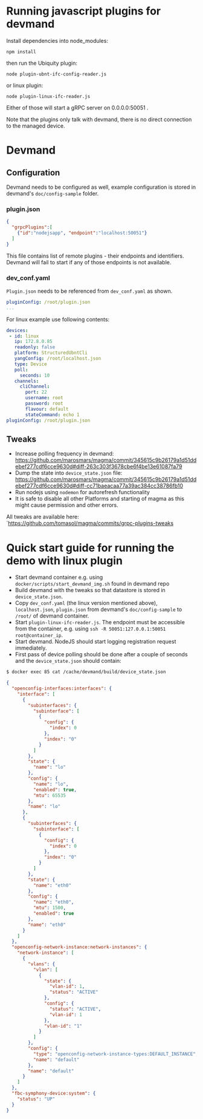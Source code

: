 # Running javascript plugins for devmand

Install dependencies into node_modules:
```
npm install
```
then run the Ubiquity plugin:
```
node plugin-ubnt-ifc-config-reader.js
```

or linux plugin:
```
node plugin-linux-ifc-reader.js
```

Either of those will start a gRPC server on 0.0.0.0:50051 .

Note that the plugins only talk with devmand, there is no direct connection to
the managed device.

# Devmand

## Configuration
Devmand needs to be configured as well, example configuration is stored in devmand's `doc/config-sample` folder.
### plugin.json
```json
{
  "grpcPlugins":[
    {"id":"nodejsapp", "endpoint":"localhost:50051"}
  ]
}
```
This file contains list of remote plugins - their endpoints and identifiers. Devmand
will fail to start if any of those endpoints is not available.

### dev_conf.yaml
`Plugin.json` needs to be referenced from `dev_conf.yaml` as shown.
```yml
pluginConfig: /root/plugin.json
...
```

For linux example use following contents:
```yml
devices:
 - id: linux
   ip: 172.8.0.85
   readonly: false
   platform: StructuredUbntCli
   yangConfig: /root/localhost.json
   type: Device
   poll:
     seconds: 10
   channels:
     cliChannel:
       port: 22
       username: root
       password: root
       flavour: default
       stateCommand: echo 1
pluginConfig: /root/plugin.json
```

## Tweaks
- Increase polling frequency in devmand:
 https://github.com/marosmars/magma/commit/345615c9b26179a1d51ddebef277cdf6cce9630d#diff-263c303f3678cbe6f4be13e61087fa79
- Dump the state into `device_state.json` file:
https://github.com/marosmars/magma/commit/345615c9b26179a1d51ddebef277cdf6cce9630d#diff-cc71baeacaa77a39ac384cc38786fb10
- Run nodejs using `nodemon` for autorefresh functionality
- It is safe to disable all other Platforms and starting of magma as this might cause permission and other errors.

All tweaks are available here: `https://github.com/tomasol/magma/commits/grpc-plugins-tweaks

# Quick start guide for running the demo with linux plugin
- Start devmand container e.g. using `docker/scripts/start_devmand_img.sh` found in devmand repo
- Build devmand with the tweaks so that datastore is stored in `device_state.json`.
- Copy `dev_conf.yaml` (the linux version mentioned above), `localhost.json`, `plugin.json`
from devmand's `doc/config-sample` to `/root/` of devmand container.
- Start `plugin-linux-ifc-reader.js`. The endpoint must be accessible from the container, e.g.
using `ssh -R 50051:127.0.0.1:50051 root@container_ip`.
- Start devmand. NodeJS should start logging registration request immediately.
- First pass of device polling should be done after a couple of seconds and the `device_state.json` should contain:
```sh
$ docker exec 85 cat /cache/devmand/build/device_state.json
```
```json
{
  "openconfig-interfaces:interfaces": {
    "interface": [
      {
        "subinterfaces": {
          "subinterface": [
            {
              "config": {
                "index": 0
              },
              "index": "0"
            }
          ]
        },
        "state": {
          "name": "lo"
        },
        "config": {
          "name": "lo",
          "enabled": true,
          "mtu": 65535
        },
        "name": "lo"
      },
      {
        "subinterfaces": {
          "subinterface": [
            {
              "config": {
                "index": 0
              },
              "index": "0"
            }
          ]
        },
        "state": {
          "name": "eth0"
        },
        "config": {
          "name": "eth0",
          "mtu": 1500,
          "enabled": true
        },
        "name": "eth0"
      }
    ]
  },
  "openconfig-network-instance:network-instances": {
    "network-instance": [
      {
        "vlans": {
          "vlan": [
            {
              "state": {
                "vlan-id": 1,
                "status": "ACTIVE"
              },
              "config": {
                "status": "ACTIVE",
                "vlan-id": 1
              },
              "vlan-id": "1"
            }
          ]
        },
        "config": {
          "type": "openconfig-network-instance-types:DEFAULT_INSTANCE",
          "name": "default"
        },
        "name": "default"
      }
    ]
  },
  "fbc-symphony-device:system": {
    "status": "UP"
  }
}
```
